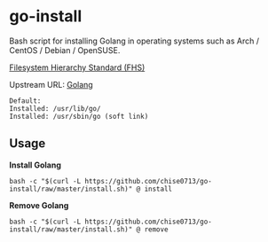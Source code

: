 # go-install

Bash script for installing Golang in operating systems such as Arch / CentOS / Debian / OpenSUSE.

[Filesystem Hierarchy Standard (FHS)](https://en.wikipedia.org/wiki/Filesystem_Hierarchy_Standard) 

Upstream URL: 
[Golang](https://github.com/golang/go) 

```
Default:
Installed: /usr/lib/go/
Installed: /usr/sbin/go (soft link)
```
## Usage

**Install Golang**

```
bash -c "$(curl -L https://github.com/chise0713/go-install/raw/master/install.sh)" @ install
```
**Remove Golang**
```
bash -c "$(curl -L https://github.com/chise0713/go-install/raw/master/install.sh)" @ remove
```

